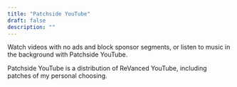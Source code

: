 ```yaml
---
title: "Patchside YouTube"
draft: false
description: ""
---
```


Watch videos with no ads and block sponsor segments, or listen to music
in the background with Patchside YouTube.

Patchside YouTube is a distribution of ReVanced YouTube, including
patches of my personal choosing.
